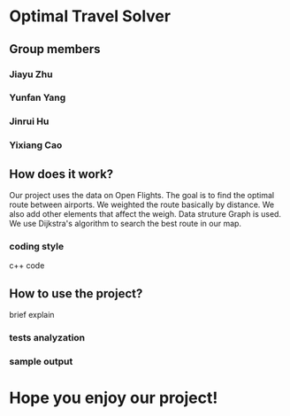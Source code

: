 # Optimal Travel Solver

## Group members

### Jiayu Zhu 
### Yunfan Yang
### Jinrui Hu
### Yixiang Cao




## How does it work?
Our project uses the data on Open Flights. The goal is to find the optimal route between airports. We weighted the route basically by distance. We also add other elements that affect the weigh. Data struture Graph is used. We use Dijkstra's algorithm to search the best route in our map.


### coding style

c++ code 


## How to use the project?

brief explain

### tests analyzation



### sample output








# Hope you enjoy our project!

